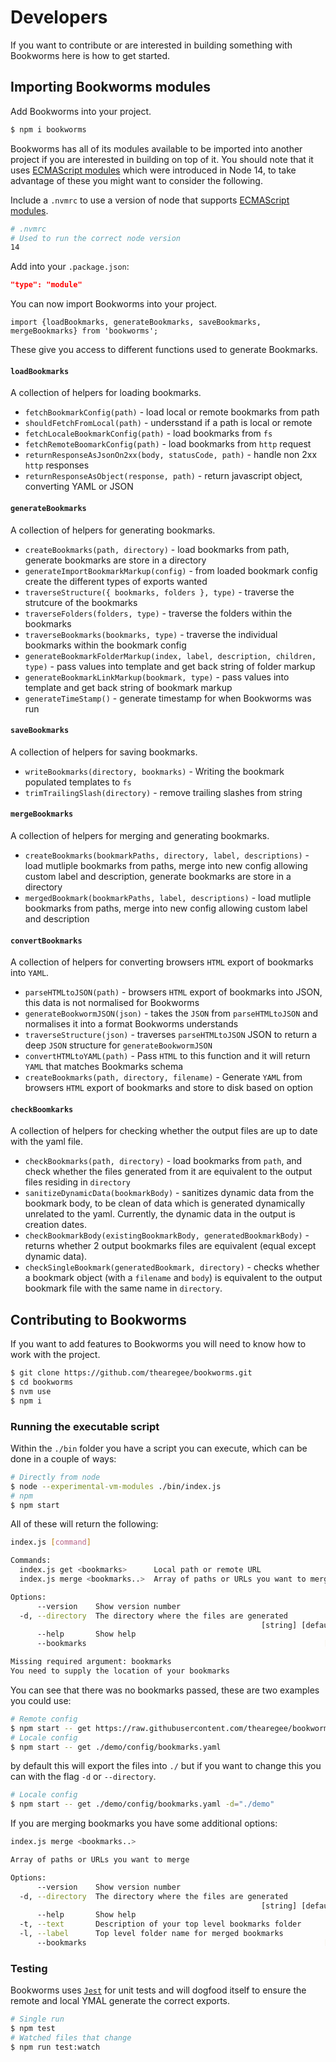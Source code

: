 # Developers

If you want to contribute or are interested in building something with Bookworms here is how to get started.

## Importing Bookworms modules

Add Bookworms into your project.

```Bash
$ npm i bookworms
```

Bookworms has all of its modules available to be imported into another project if you are interested in building on top of it. You should note that it uses [ECMAScript modules](https://nodejs.org/api/vm.html#vm_class_vm_module) which were introduced in Node 14, to take advantage of these you might want to consider the following.

Include a `.nvmrc` to use a version of node that supports [ECMAScript modules](https://nodejs.org/api/vm.html#vm_class_vm_module).

```BASH
# .nvmrc
# Used to run the correct node version
14
```

Add into your `.package.json`:

```JSON
"type": "module"
```

You can now import Bookworms into your project.

```JS
import {loadBookmarks, generateBookmarks, saveBookmarks, mergeBookmarks} from 'bookworms';
```

These give you access to different functions used to generate Bookmarks.

#### `loadBookmarks`

A collection of helpers for loading bookmarks.

- `fetchBookmarkConfig(path)` - load local or remote bookmarks from path
- `shouldFetchFromLocal(path)` - undersstand if a path is local or remote
- `fetchLocaleBookmarkConfig(path)` - load bookmarks from `fs`
- `fetchRemoteBoomarkConfig(path)` - load bookmarks from `http` request
- `returnResponseAsJsonOn2xx(body, statusCode, path)` - handle non 2xx `http` responses
- `returnResponseAsObject(response, path)` - return javascript object, converting YAML or JSON

#### `generateBookmarks`

A collection of helpers for generating bookmarks.

- `createBookmarks(path, directory)` - load bookmarks from path, generate bookmarks are store in a directory
- `generateImportBookmarkMarkup(config)` - from loaded bookmark config create the different types of exports wanted
- `traverseStructure({ bookmarks, folders }, type)` - traverse the strutcure of the bookmarks
- `traverseFolders(folders, type)` - traverse the folders within the bookmarks
- `traverseBookmarks(bookmarks, type)` - traverse the individual bookmarks within the bookmark config
- `generateBookmarkFolderMarkup(index, label, description, children, type)` - pass values into template and get back string of folder markup
- `generateBookmarkLinkMarkup(bookmark, type)` - pass values into template and get back string of bookmark markup
- `generateTimeStamp()` - generate timestamp for when Bookworms was run

#### `saveBookmarks`

A collection of helpers for saving bookmarks.

- `writeBookmarks(directory, bookmarks)` - Writing the bookmark populated templates to `fs`
- `trimTrailingSlash(directory)` - remove trailing slashes from string

#### `mergeBookmarks`

A collection of helpers for merging and generating bookmarks.

- `createBookmarks(bookmarkPaths, directory, label, descriptions)` - load mutliple bookmarks from paths, merge into new config allowing custom label and description, generate bookmarks are store in a directory
- `mergedBookmark(bookmarkPaths, label, descriptions)` - load mutliple bookmarks from paths, merge into new config allowing custom label and description

#### `convertBookmarks`

A collection of helpers for converting browsers `HTML` export of bookmarks into `YAML`.

- `parseHTMLtoJSON(path)` - browsers `HTML` export of bookmarks into JSON, this data is not normalised for Bookworms
- `generateBookwormJSON(json)` - takes the `JSON` from `parseHTMLtoJSON` and normalises it into a format Bookworms understands
- `traverseStructure(json)` - traverses `parseHTMLtoJSON` JSON to return a deep `JSON` structure for `generateBookwormJSON`
- `convertHTMLtoYAML(path)` - Pass `HTML` to this function and it will return `YAML` that matches Bookmarks schema
- `createBookmarks(path, directory, filename)` - Generate `YAML` from browsers `HTML` export of bookmarks and store to disk based on option

#### `checkBoomkarks`

A collection of helpers for checking whether the output files are up to date with the yaml file.

- `checkBookmarks(path, directory)` - load bookmarks from `path`, and check whether the files generated from it are equivalent to the output files residing in `directory`
- `sanitizeDynamicData(bookmarkBody)` - sanitizes dynamic data from the bookmark body, to be clean of data which is generated dynamically unrelated to the yaml. Currently, the dynamic data in the output is creation dates.
- `checkBookmarkBody(existingBookmarkBody, generatedBookmarkBody)` - returns whether 2 output bookmarks files are equivalent (equal except dynamic data).
- `checkSingleBookmark(generatedBookmark, directory)` - checks whether a bookmark object (with a `filename` and `body`) is equivalent to the output bookmark file with the same name in `directory`.

## Contributing to Bookworms

If you want to add features to Bookworms you will need to know how to work with the project.

```BASH
$ git clone https://github.com/thearegee/bookworms.git
$ cd bookworms
$ nvm use
$ npm i
```

### Running the executable script

Within the `./bin` folder you have a script you can execute, which can be done in a couple of ways:

```BASH
# Directly from node
$ node --experimental-vm-modules ./bin/index.js
# npm
$ npm start
```

All of these will return the following:

```BASH
index.js [command]

Commands:
  index.js get <bookmarks>      Local path or remote URL
  index.js merge <bookmarks..>  Array of paths or URLs you want to merge

Options:
      --version    Show version number                                 [boolean]
  -d, --directory  The directory where the files are generated
                                                        [string] [default: "./"]
      --help       Show help                                           [boolean]
      --bookmarks                                                     [required]

Missing required argument: bookmarks
You need to supply the location of your bookmarks
```

You can see that there was no bookmarks passed, these are two examples you could use:

```BASH
# Remote config
$ npm start -- get https://raw.githubusercontent.com/thearegee/bookworms/main/demo/config/bookmarks.yaml
# Locale config
$ npm start -- get ./demo/config/bookmarks.yaml
```

by default this will export the files into `./` but if you want to change this you can with the flag `-d` or `--directory`.

```BASH
# Locale config
$ npm start -- get ./demo/config/bookmarks.yaml -d="./demo"
```

If you are merging bookmarks you have some additional options:

```Bash
index.js merge <bookmarks..>

Array of paths or URLs you want to merge

Options:
      --version    Show version number                                 [boolean]
  -d, --directory  The directory where the files are generated
                                                        [string] [default: "./"]
      --help       Show help                                           [boolean]
  -t, --text       Description of your top level bookmarks folder       [string]
  -l, --label      Top level folder name for merged bookmarks           [string]
      --bookmarks                                                     [required]
```

### Testing

Bookworms uses [`Jest`](https://jestjs.io/) for unit tests and will dogfood itself to ensure the remote and local YMAL generate the correct exports.

```BASH
# Single run
$ npm test
# Watched files that change
$ npm run test:watch
```
